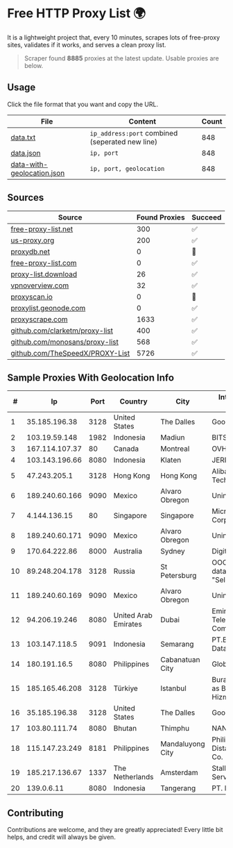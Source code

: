 
# Free HTTP Proxy List 🌍

It is a lightweight project that, every 10 minutes, scrapes lots of free-proxy sites, validates if it works, and serves a clean proxy list.


> Scraper found **8885** proxies at the latest update. Usable proxies are below.

## Usage

Click the file format that you want and copy the URL.


|File|Content|Count|
|----|-------|-----|
|[data.txt](https://raw.githubusercontent.com/themiralay/Proxy-List-World/master/data.txt)|`ip_address:port` combined (seperated new line)|848|
|[data.json](https://raw.githubusercontent.com/themiralay/Proxy-List-World/master/data.json)|`ip, port`|848|
|[data-with-geolocation.json](https://raw.githubusercontent.com/themiralay/Proxy-List-World/master/data-with-geolocation.json)|`ip, port, geolocation`|848|

## Sources

|Source|Found Proxies|Succeed|
|------|-------------|-------|
|[free-proxy-list.net](https://free-proxy-list.net)|300|✅|
|[us-proxy.org](https://www.us-proxy.org)|200|✅|
|[proxydb.net](http://proxydb.net)|0|🚫|
|[free-proxy-list.com](https://free-proxy-list.com/?page=&port=&type%5B%5D=http&type%5B%5D=https&up_time=0&search=Search)|0|✅|
|[proxy-list.download](https://www.proxy-list.download/HTTP)|26|✅|
|[vpnoverview.com](https://vpnoverview.com/privacy/anonymous-browsing/free-proxy-servers)|32|✅|
|[proxyscan.io](https://www.proxyscan.io)|0|🚫|
|[proxylist.geonode.com](https://proxylist.geonode.com/api/proxy-list?limit=300&page=1&sort_by=lastChecked&sort_type=desc&protocols=http,https)|0|✅|
|[proxyscrape.com](https://api.proxyscrape.com/v2/?request=displayproxies&protocol=http&timeout=10000&country=all&ssl=all&anonymity=all)|1633|✅|
|[github.com/clarketm/proxy-list](https://raw.githubusercontent.com/clarketm/proxy-list/master/proxy-list-raw.txt)|400|✅|
|[github.com/monosans/proxy-list](https://raw.githubusercontent.com/monosans/proxy-list/main/proxies/http.txt)|568|✅|
|[github.com/TheSpeedX/PROXY-List](https://raw.githubusercontent.com/TheSpeedX/PROXY-List/master/http.txt)|5726|✅|


## Sample Proxies With Geolocation Info

|#|Ip|Port|Country|City|Internet Service Provider|
|-|--|----|-------|----|-------------------------|
|1|35.185.196.38|3128|United States|The Dalles|Google LLC|
|2|103.19.59.148|1982|Indonesia|Madiun|BITSNET|
|3|167.114.107.37|80|Canada|Montreal|OVH SAS|
|4|103.143.196.66|8080|Indonesia|Klaten|JERNIHNETWORK|
|5|47.243.205.1|3128|Hong Kong|Hong Kong|Alibaba (US) Technology Co., Ltd.|
|6|189.240.60.166|9090|Mexico|Alvaro Obregon|Uninet S.A. de C.V.|
|7|4.144.136.15|80|Singapore|Singapore|Microsoft Corporation|
|8|189.240.60.171|9090|Mexico|Alvaro Obregon|Uninet S.A. de C.V.|
|9|170.64.222.86|8000|Australia|Sydney|DigitalOcean, LLC|
|10|89.248.204.178|3128|Russia|St Petersburg|OOO "Network of data-centers "Selectel"|
|11|189.240.60.169|9090|Mexico|Alvaro Obregon|Uninet S.A. de C.V.|
|12|94.206.19.246|8080|United Arab Emirates|Dubai|Emirates Integrated Telecommunications Company PJSC|
|13|103.147.118.5|9091|Indonesia|Semarang|PT.Bestcamp Prima Data|
|14|180.191.16.5|8080|Philippines|Cabanatuan City|Globe Telecom|
|15|185.165.46.208|3128|Türkiye|Istanbul|Burak Buylu trading as BurtiNET Internet Hizmetleri|
|16|35.185.196.38|3128|United States|The Dalles|Google LLC|
|17|103.80.111.74|8080|Bhutan|Thimphu|NANO|
|18|115.147.23.249|8181|Philippines|Mandaluyong City|Philippine Long Distance Telephone Co.|
|19|185.217.136.67|1337|The Netherlands|Amsterdam|Stallion Network Services Limited|
|20|139.0.6.11|8080|Indonesia|Tangerang|PT. First Media, Tbk|



## Contributing

Contributions are welcome, and they are greatly appreciated! Every
little bit helps, and credit will always be given.

